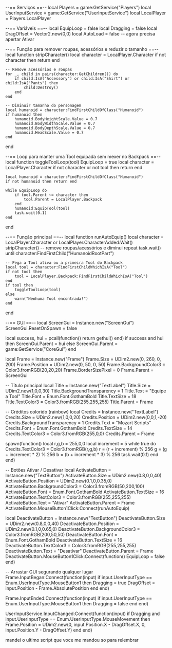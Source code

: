 --== Serviços ==--
local Players = game:GetService("Players")
local UserInputService = game:GetService("UserInputService")
local LocalPlayer = Players.LocalPlayer

--== Variáveis ==--
local EquipLoop = false
local Dragging = false
local DragOffset = Vector2.new(0,0)
local AutoLoad = false -- agora precisa apertar Ativar

--== Função para remover roupas, acessórios e reduzir o tamanho ==--
local function stripCharacter()
    local character = LocalPlayer.Character
    if not character then return end

    -- Remove acessórios e roupas
    for _, child in pairs(character:GetChildren()) do
        if child:IsA("Accessory") or child:IsA("Shirt") or child:IsA("Pants") then
            child:Destroy()
        end
    end

    -- Diminuir tamanho do personagem
    local humanoid = character:FindFirstChildOfClass("Humanoid")
    if humanoid then
        humanoid.BodyHeightScale.Value = 0.7
        humanoid.BodyWidthScale.Value = 0.7
        humanoid.BodyDepthScale.Value = 0.7
        humanoid.HeadScale.Value = 0.7
    end
end

--== Loop para manter uma Tool equipada sem mexer no Backpack ==--
local function toggleToolLoop(tool)
    EquipLoop = true
    local character = LocalPlayer.Character
    if not character or not tool then return end

    local humanoid = character:FindFirstChildOfClass("Humanoid")
    if not humanoid then return end

    while EquipLoop do
        if tool.Parent ~= character then
            tool.Parent = LocalPlayer.Backpack
        end
        humanoid:EquipTool(tool)
        task.wait(0.1)
    end
end

--== Função principal ==--
local function runAutoEquip()
    local character = LocalPlayer.Character or LocalPlayer.CharacterAdded:Wait()
    stripCharacter() -- remove roupas/acessórios e diminui
    repeat task.wait() until character:FindFirstChild("HumanoidRootPart")

    -- Pega a Tool ativa ou a primeira Tool do Backpack
    local tool = character:FindFirstChildWhichIsA("Tool")
    if not tool then
        tool = LocalPlayer.Backpack:FindFirstChildWhichIsA("Tool")
    end
    if tool then
        toggleToolLoop(tool)
    else
        warn("Nenhuma Tool encontrada!")
    end
end

--== GUI ==--
local ScreenGui = Instance.new("ScreenGui")
ScreenGui.ResetOnSpawn = false

local success, hui = pcall(function() return gethui() end)
if success and hui then
    ScreenGui.Parent = hui
else
    ScreenGui.Parent = game:GetService("CoreGui")
end

local Frame = Instance.new("Frame")
Frame.Size = UDim2.new(0, 260, 0, 200)
Frame.Position = UDim2.new(0, 50, 0, 50)
Frame.BackgroundColor3 = Color3.fromRGB(20,20,20)
Frame.BorderSizePixel = 0
Frame.Parent = ScreenGui

-- Título principal
local Title = Instance.new("TextLabel")
Title.Size = UDim2.new(1,0,0,30)
Title.BackgroundTransparency = 1
Title.Text = "Equipe a Tool"
Title.Font = Enum.Font.GothamBold
Title.TextSize = 18
Title.TextColor3 = Color3.fromRGB(255,255,255)
Title.Parent = Frame

-- Créditos colorido (rainbow)
local Credits = Instance.new("TextLabel")
Credits.Size = UDim2.new(1,0,0,20)
Credits.Position = UDim2.new(0,0,1,-20)
Credits.BackgroundTransparency = 1
Credits.Text = "Mozart Scripts"
Credits.Font = Enum.Font.GothamBold
Credits.TextSize = 14
Credits.TextColor3 = Color3.fromRGB(255,0,0)
Credits.Parent = Frame

spawn(function()
    local r,g,b = 255,0,0
    local increment = 5
    while true do
        Credits.TextColor3 = Color3.fromRGB(r,g,b)
        r = (r + increment) % 256
        g = (g + increment * 2) % 256
        b = (b + increment * 3) % 256
        task.wait(0.1)
    end
end)

-- Botões Ativar / Desativar
local ActivateButton = Instance.new("TextButton")
ActivateButton.Size = UDim2.new(0.8,0,0,40)
ActivateButton.Position = UDim2.new(0.1,0,0.35,0)
ActivateButton.BackgroundColor3 = Color3.fromRGB(50,200,100)
ActivateButton.Font = Enum.Font.GothamBold
ActivateButton.TextSize = 16
ActivateButton.TextColor3 = Color3.fromRGB(255,255,255)
ActivateButton.Text = "Ativar"
ActivateButton.Parent = Frame
ActivateButton.MouseButton1Click:Connect(runAutoEquip)

local DeactivateButton = Instance.new("TextButton")
DeactivateButton.Size = UDim2.new(0.8,0,0,40)
DeactivateButton.Position = UDim2.new(0.1,0,0.65,0)
DeactivateButton.BackgroundColor3 = Color3.fromRGB(200,50,50)
DeactivateButton.Font = Enum.Font.GothamBold
DeactivateButton.TextSize = 16
DeactivateButton.TextColor3 = Color3.fromRGB(255,255,255)
DeactivateButton.Text = "Desativar"
DeactivateButton.Parent = Frame
DeactivateButton.MouseButton1Click:Connect(function() EquipLoop = false end)

-- Arrastar GUI segurando qualquer lugar
Frame.InputBegan:Connect(function(input)
    if input.UserInputType == Enum.UserInputType.MouseButton1 then
        Dragging = true
        DragOffset = input.Position - Frame.AbsolutePosition
    end
end)

Frame.InputEnded:Connect(function(input)
    if input.UserInputType == Enum.UserInputType.MouseButton1 then
        Dragging = false
    end
end)

UserInputService.InputChanged:Connect(function(input)
    if Dragging and input.UserInputType == Enum.UserInputType.MouseMovement then
        Frame.Position = UDim2.new(0, input.Position.X - DragOffset.X, 0, input.Position.Y - DragOffset.Y)
    end
end)


mandei o ultimo script que voce me mandou so para relembrar

